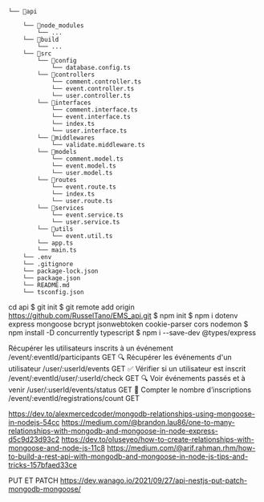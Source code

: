 ```
└── 📁api

    └── 📁node_modules
        └── ...
    └── 📁build
        └── ...
    └── 📁src
        └── 📁config
            └── database.config.ts
        └── 📁controllers
            └── comment.controller.ts
            └── event.controller.ts
            └── user.controller.ts
        └── 📁interfaces
            └── comment.interface.ts
            └── event.interface.ts
            └── index.ts
            └── user.interface.ts
        └── 📁middlewares
            └── validate.middleware.ts
        └── 📁models
            └── comment.model.ts
            └── event.model.ts
            └── user.model.ts
        └── 📁routes
            └── event.route.ts
            └── index.ts
            └── user.route.ts
        └── 📁services
            └── event.service.ts
            └── user.service.ts
        └── 📁utils
            └── event.util.ts
        └── app.ts
        └── main.ts
    └── .env
    └── .gitignore
    └── package-lock.json
    └── package.json
    └── README.md
    └── tsconfig.json
```

cd api
$ git init
$ git remote add origin https://github.com/RusselTano/EMS_api.git
$ npm init
$ npm i dotenv express mongoose bcrypt jsonwebtoken cookie-parser cors nodemon
$ npm install -D concurrently typescript
$ npm i --save-dev @types/express

 Récupérer les utilisateurs inscrits à un événement	/event/:eventId/participants	GET
🔍 Récupérer les événements d'un utilisateur	/user/:userId/events	GET
✅ Vérifier si un utilisateur est inscrit	/event/:eventId/user/:userId/check	GET
🔍 Voir événements passés et à venir	/user/:userId/events/status	GET
🔢 Compter le nombre d’inscriptions	/event/:eventId/registrations/count	GET

https://dev.to/alexmercedcoder/mongodb-relationships-using-mongoose-in-nodejs-54cc
https://medium.com/@brandon.lau86/one-to-many-relationships-with-mongodb-and-mongoose-in-node-express-d5c9d23d93c2
https://dev.to/oluseyeo/how-to-create-relationships-with-mongoose-and-node-js-11c8
https://medium.com/@arif.rahman.rhm/how-to-build-a-rest-api-with-mongodb-and-mongoose-in-node-js-tips-and-tricks-157bfaed33ce

PUT ET PATCH 
https://dev.wanago.io/2021/09/27/api-nestjs-put-patch-mongodb-mongoose/